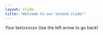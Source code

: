 ```yaml
---
layout: slide
title: "Welcome to our second slide!"
---
```

Your textzxvczx
Use the left arrow to go back!
